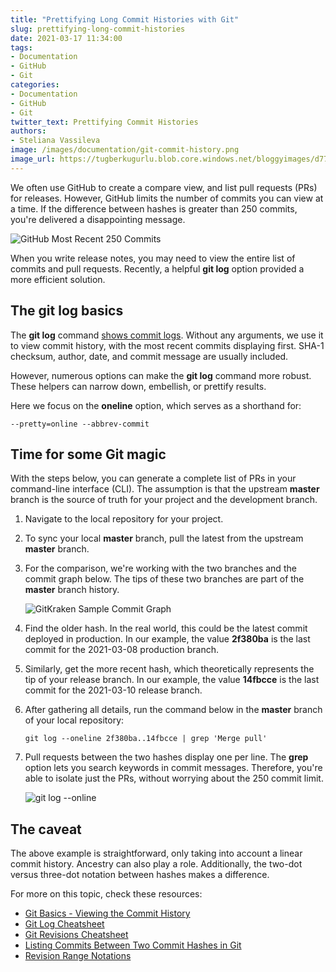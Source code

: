 ```yaml
---
title: "Prettifying Long Commit Histories with Git"
slug: prettifying-long-commit-histories
date: 2021-03-17 11:34:00
tags:
- Documentation
- GitHub
- Git
categories:
- Documentation
- GitHub
- Git
twitter_text: Prettifying Commit Histories 
authors: 
- Steliana Vassileva
image: /images/documentation/git-commit-history.png
image_url: https://tugberkugurlu.blob.core.windows.net/bloggyimages/d773c1fe-4db8-4d2f-a994-c60f3f8cb6f0.png
---
```


We often use GitHub to create a compare view, and list pull requests (PRs) for releases. However, GitHub limits the number of commits you can view at a time. If the difference between hashes is greater than 250 commits, you're delivered a disappointing message.

![GitHub Most Recent 250 Commits](/images/documentation/github-compare-most-recent-250-commits.png)

When you write release notes, you may need to view the entire list of commits and pull requests. Recently, a helpful **git log** option provided a more efficient solution.

## The git log basics

The **git log** command [shows commit logs](https://git-scm.com/docs/git-log). Without any arguments, we use it to view commit history, with the most recent commits displaying first. SHA-1 checksum, author, date, and commit message are usually included.

However, numerous options can make the **git log** command more robust. These helpers can narrow down, embellish, or prettify results.

Here we focus on the **oneline** option, which serves as a shorthand for:

`--pretty=online --abbrev-commit`

## Time for some Git magic

With the steps below, you can generate a complete list of PRs in your command-line interface (CLI). The assumption is that the upstream **master** branch is the source of truth for your project and the development branch.

1. Navigate to the local repository for your project.
2. To sync your local **master** branch, pull the latest from the upstream **master** branch.
3. For the comparison, we're working with the two branches and the commit graph below. The tips of these two branches are part of the **master** branch history.

    ![GitKraken Sample Commit Graph](/images/documentation/gitkraken-commit-graph-git-log-oneline-example.png)

4. Find the older hash. In the real world, this could be the latest commit deployed in production. In our example, the value **2f380ba** is the last commit for the 2021-03-08 production branch.
5. Similarly, get the more recent hash, which theoretically represents the tip of your release branch. In our example, the value **14fbcce** is the last commit for the 2021-03-10 release branch.

6. After gathering all details, run the command below in the **master** branch of your local repository:

    `git log --oneline 2f380ba..14fbcce | grep 'Merge pull'`

7. Pull requests between the two hashes display one per line. The **grep** option lets you search keywords in commit messages. Therefore, you're able to isolate just the PRs, without worrying about the 250 commit limit.

    ![git log --online](/images/documentation/git-log-oneline-output.png)

## The caveat

The above example is straightforward, only taking into account a linear commit history. Ancestry can also play a role. Additionally, the two-dot versus three-dot notation between hashes makes a difference.

For more on this topic, check these resources:

* [Git Basics - Viewing the Commit History](https://git-scm.com/book/en/v2/Git-Basics-Viewing-the-Commit-History)
* [Git Log Cheatsheet](https://devhints.io/git-log)
* [Git Revisions Cheatsheet](https://devhints.io/git-revisions)
* [Listing Commits Between Two Commit Hashes in Git](https://stackoverflow.com/questions/18679870/list-commits-between-2-commit-hashes-in-git/18680059#18680059)
* [Revision Range Notations](https://git.logikum.hu/tutorials/revisions/range-notations)